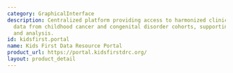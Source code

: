 ```yaml
---
category: GraphicalInterface
description: Centralized platform providing access to harmonized clinical and genomic
  data from childhood cancer and congenital disorder cohorts, supporting cohort discovery
  and analysis.
id: kidsfirst.portal
name: Kids First Data Resource Portal
product_url: https://portal.kidsfirstdrc.org/
layout: product_detail
---
```

